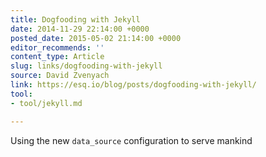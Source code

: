 ```yaml
---
title: Dogfooding with Jekyll
date: 2014-11-29 22:14:00 +0000
posted_date: 2015-05-02 21:14:00 +0000
editor_recommends: ''
content_type: Article
slug: links/dogfooding-with-jekyll
source: David Zvenyach
link: https://esq.io/blog/posts/dogfooding-with-jekyll/
tool:
- tool/jekyll.md

---
```

Using the new `data_source` configuration to serve mankind



